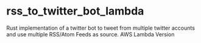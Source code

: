# rss_to_twitter_bot_lambda
Rust implementation of a twitter bot to tweet from multiple twitter accounts and use multiple RSS/Atom Feeds as source. AWS Lambda Version
